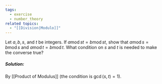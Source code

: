 ```yaml
---
tags:
  - exercise
  - number_theory
related topics:
  - "[[Division|Modulo]]"
---
```

Let $a, b, s$, and $t$ be integers. If $a \operatorname{mod} st = b \operatorname{mod} st$, show that $a \operatorname{mod} s = b \operatorname{mod} s$ and $a \operatorname{mod} t = b \operatorname{mod} t$. What condition on $s$ and $t$ is needed to make the converse true?
##### Solution:
By [[Product of Modulus]] (the condition is $\gcd(s,t)=1$).
